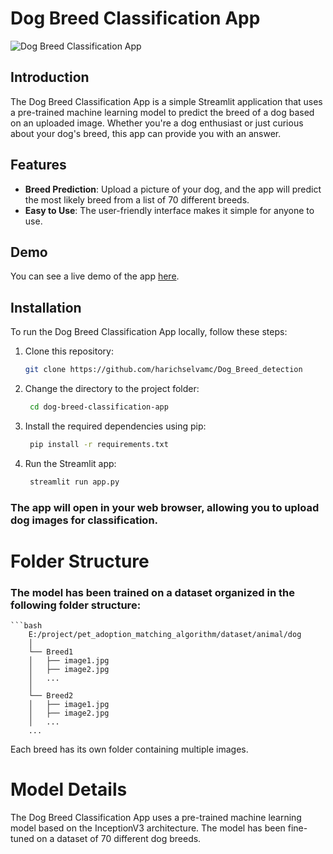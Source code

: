# Dog Breed Classification App

![Dog Breed Classification App](https://dogbreeddetection.streamlit.app/)

## Introduction

The Dog Breed Classification App is a simple Streamlit application that uses a pre-trained machine learning model to predict the breed of a dog based on an uploaded image. Whether you're a dog enthusiast or just curious about your dog's breed, this app can provide you with an answer.

## Features

- **Breed Prediction**: Upload a picture of your dog, and the app will predict the most likely breed from a list of 70 different breeds.
- **Easy to Use**: The user-friendly interface makes it simple for anyone to use.

## Demo

You can see a live demo of the app [here](https://dogbreeddetection.streamlit.app/).

## Installation

To run the Dog Breed Classification App locally, follow these steps:

1. Clone this repository:

   ```bash
   git clone https://github.com/harichselvamc/Dog_Breed_detection

2. Change the directory to the project folder:

   ```bash
    cd dog-breed-classification-app
   
3. Install the required dependencies using pip:

   ```bash
    pip install -r requirements.txt


4. Run the Streamlit app:

   ```bash
    streamlit run app.py

### The app will open in your web browser, allowing you to upload dog images for classification.





# Folder Structure
### The model has been trained on a dataset organized in the following folder structure:

    ```bash
        E:/project/pet_adoption_matching_algorithm/dataset/animal/dog
        │
        └── Breed1
        │   ├── image1.jpg
        │   ├── image2.jpg
        │   ...
        │
        └── Breed2
        │   ├── image1.jpg
        │   ├── image2.jpg
        │   ...
        ...
        
  Each breed has its own folder containing multiple images.


# Model Details
The Dog Breed Classification App uses a pre-trained machine learning model based on the InceptionV3 architecture. The model has been fine-tuned on a dataset of 70 different dog breeds.

   
